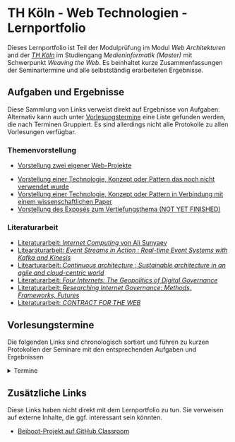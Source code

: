 # TH Köln - Web Technologien - Lernportfolio
Dieses Lernportfolio ist Teil der Modulprüfung im Modul *Web Architekturen* and der [*TH Köln*](https://www.th-koeln.de) im Studiengang *Medieninformatik (Master)* mit Schwerpunkt *Weaving the Web*. Es beinhaltet kurze Zusammenfassungen der Seminartermine und alle selbstständig erarbeiteten Ergebnisse.

## Aufgaben und Ergebnisse
Diese Sammlung von Links verweist direkt auf Ergebnisse von Aufgaben. Alternativ kann auch unter [Vorlesungstermine](#vorlesungstermine) eine Liste gefunden werden, die nach Terminen Gruppiert. Es sind allerdings nicht alle Protokolle zu allen Vorlesungen verfügbar.

### Themenvorstellung
- [Vorstellung zwei eigener Web-Projekte](vorstellung-eigene-projekte.md)
<!-- - [Vorstellung einer Technologie, Konzept oder Pattern das einem bereits geholfen hat](vorstellung-used.md) -->
- [Vorstellung einer Technologie, Konzept oder Pattern das noch nicht verwendet wurde](vorstellung-unused.md)
- [Vorstellung einer Technologie, Konzept oder Pattern in Verbindung mit einem wissenschaftlichen Paper](vorstellung-paper.md)
- [Vorstellung des Exposés zum Vertiefungsthema (NOT YET FINISHED)](vorstellung-expose.md) 

### Literaturarbeit
- [Literaturarbeit: *Internet Computing* von Ali Sunyaev](liteature-internet-computing.md)
- [Litearaturarbeit: *Event Streams in Action : Real-time Event Systems with Kafka and Kinesis*](literature-kafka.md)
- [Litearturarbeit: *Continuous architecture : Sustainable architecture in an agile and cloud-centric world*](literature-continuous-architecture.md)
- [Literaturarbeit: *Four Internets: The Geopolitics of Digital Governance*](literature-geo.md)
- [Literaturarbeit: *Researching Internet Governance: Methods, Frameworks, Futures*](literature-governance.md)
- [Literaturarbeit: *CONTRACT FOR THE WEB*](literature-contract-for-the-web.md)

## Vorlesungstermine
Die folgenden Links sind chronologisch sortiert und führen zu kurzen Protokollen der Seminare mit den entsprechenden Aufgaben und Ergebnissen
<details>
<summary>
Termine
</summary>

- [Bericht zu 07.10.2021](2021-10-07.md)
- [Bericht zu 14.10.2021](2021-10-14.md)
- [Bericht zu 21.10.2021](2021-10-21.md)
- [Bericht zu 28.10.2021](2021-10-28.md)
- [Bericht zu 04.11.2021](2021-11-04.md)
- [Bericht zu 18.11.2021](2021-11-18.md)
- [Bericht zu 25.11.2021](2021-11-25.md)
- [Bericht zu 02.12.2021](2021-12-02.md)
- [Bericht zu 09.12.2021](2021-12-09.md)
- [Bericht zu 16.12.2021](2021-12-16.md)
</details>


## Zusätzliche Links
Diese Links haben nicht direkt mit dem Lernportfolio zu tun. Sie verweisen auf externe Inhalte, die ggf. interessant sein könnten.
- [Beiboot-Projekt auf GitHub Classroom](https://github.com/TH-Koeln-MMI/beiboot-gruppe-1)